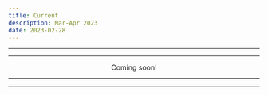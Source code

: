 ```yaml
---
title: Current
description: Mar-Apr 2023
date: 2023-02-28
---
```


---
---

<div align="center">Coming soon!</div>

---
---
